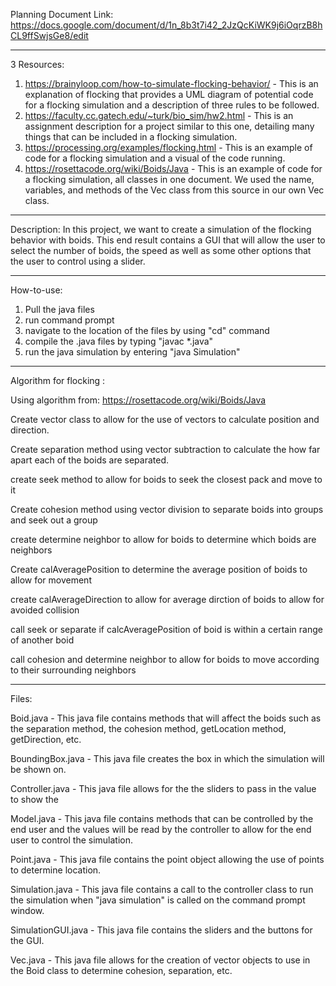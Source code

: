Planning Document Link:
https://docs.google.com/document/d/1n_8b3t7i42_2JzQcKiWK9j6iOqrzB8hCL9ffSwjsGe8/edit

---------------------------------------------------------------------------------------------

3 Resources:

1) https://brainyloop.com/how-to-simulate-flocking-behavior/ - This is an explanation of flocking that provides a UML diagram of potential code for a flocking simulation and a description of three rules to be followed.
2) https://faculty.cc.gatech.edu/~turk/bio_sim/hw2.html - This is an assignment description for a project similar to this one, detailing many things that can be included in a flocking simulation.
3) https://processing.org/examples/flocking.html - This is an example of code for a flocking simulation and a visual of the code running.
4) https://rosettacode.org/wiki/Boids/Java - This is an example of code for a flocking simulation, all classes in one document. We used the name, variables, and methods of the Vec class from this source in our own Vec class.
---------------------------------------------------------------------------------------------
Description:
 In this project, we want to create a simulation of the flocking behavior with boids. This end result contains a GUI that will allow the user to select the number of boids, the speed as well as some other options that the user to control using a slider.

 ----------------------------------------------------------------------------------------------
 How-to-use:

 1) Pull the java files
 2) run command prompt
 3) navigate to the location of the files by using "cd" command
 4) compile the .java files by typing "javac *.java"
 5) run the java simulation by entering "java Simulation"

 
----------------------------------------------------------------------------------------------

Algorithm for flocking :

Using algorithm from: https://rosettacode.org/wiki/Boids/Java

Create vector class to allow for the use of vectors to calculate position and direction. 

Create separation method using vector subtraction to calculate the how far apart each of the boids are separated.

create seek method to allow for boids to seek the closest pack and move to it

Create cohesion method using vector division to separate boids into groups and seek out a group

create determine neighbor to allow for boids to determine which boids are neighbors

Create calAveragePosition to determine the average position of boids to allow for movement

create calAverageDirection to allow for average dirction of boids to allow for avoided collision

call seek or separate if calcAveragePosition of boid is within a certain range of another boid

call cohesion and determine neighbor to allow for boids to move according to their surrounding neighbors



----------------------------------------------------------------------------------------------
Files:

Boid.java - This java file contains methods that will affect the boids such as the separation method, the cohesion method, getLocation method, getDirection,  etc. 



BoundingBox.java - This java file creates the box in which the simulation will be shown on.



Controller.java - This java file allows for the the sliders to pass in the value to show the 



Model.java - This java file contains methods that can be controlled by the end user and the values will be read by the controller to allow for the end user to control the simulation.



Point.java - This java file contains the point object allowing the use of points to determine location.



Simulation.java - This java file contains a call to the controller class to run the simulation when "java simulation" is called on the command prompt window.



SimulationGUI.java - This java file contains the sliders and the buttons for the GUI. 



Vec.java - This java file allows for the creation of vector objects to use in the Boid class to determine cohesion, separation, etc.


